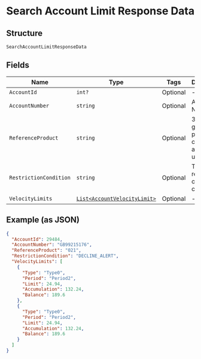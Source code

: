 
# Search Account Limit Response Data

## Structure

`SearchAccountLimitResponseData`

## Fields

| Name | Type | Tags | Description |
|  --- | --- | --- | --- |
| `AccountId` | `int?` | Optional | - |
| `AccountNumber` | `string` | Optional | Account Number |
| `ReferenceProduct` | `string` | Optional | 3 digit Shell global fuel product code, if already set up. |
| `RestrictionCondition` | `string` | Optional | The restriction condition code. |
| `VelocityLimits` | [`List<AccountVelocityLimit>`](../../doc/models/account-velocity-limit.md) | Optional | - |

## Example (as JSON)

```json
{
  "AccountId": 29484,
  "AccountNumber": "GB99215176",
  "ReferenceProduct": "021",
  "RestrictionCondition": "DECLINE_ALERT",
  "VelocityLimits": [
    {
      "Type": "Type0",
      "Period": "Period2",
      "Limit": 24.94,
      "Accumulation": 132.24,
      "Balance": 189.6
    },
    {
      "Type": "Type0",
      "Period": "Period2",
      "Limit": 24.94,
      "Accumulation": 132.24,
      "Balance": 189.6
    }
  ]
}
```

